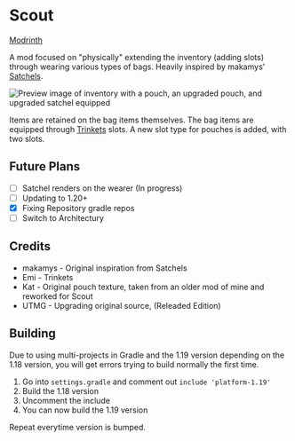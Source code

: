 # Scout
[Modrinth](https://modrinth.com/mod/scoutreloaded)

A mod focused on "physically" extending the inventory (adding slots) through wearing various types of bags. Heavily inspired by makamys' [Satchels](https://github.com/makamys/Satchels).

![Preview image of inventory with a pouch, an upgraded pouch, and upgraded satchel equipped](.assets/inventory_preview.png)

Items are retained on the bag items themselves. The bag items are equipped through [Trinkets](https://github.com/emilyploszaj/trinkets) slots. A new slot type for pouches is added, with two slots.

## Future Plans
- [ ] Satchel renders on the wearer (In progress)
- [ ] Updating to 1.20+
- [x] Fixing Repository gradle repos
- [ ] Switch to Architectury

## Credits
* makamys - Original inspiration from Satchels
* Emi - Trinkets
* Kat - Original pouch texture, taken from an older mod of mine and reworked for Scout
* UTMG - Upgrading original source, (Releaded Edition)

## Building
Due to using multi-projects in Gradle and the 1.19 version depending on the 1.18 version, you will get errors trying to build normally the first time.

1. Go into `settings.gradle` and comment out `include 'platform-1.19'`
2. Build the 1.18 version
3. Uncomment the include
4. You can now build the 1.19 version

Repeat everytime version is bumped.
